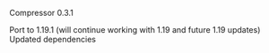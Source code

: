 Compressor 0.3.1

Port to 1.19.1 (will continue working with 1.19 and future 1.19 updates)  
Updated dependencies
